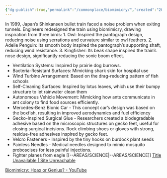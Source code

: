 ```yaml
---
{"dg-publish":true,"permalink":"/commonplace/biomimicry/","created":"2025-03-25T16:56:23.379+08:00"}
---
```


In 1989, Japan’s Shinkansen bullet train faced a noise problem when exiting tunnels. Engineers redesigned the train using biomimicry, drawing inspiration from three birds:
	1.	Owl: Inspired the pantograph design, reducing noise using serrations and curvature similar to owl feathers.
	2.	Adelie Penguin: Its smooth body inspired the pantograph’s supporting shaft, reducing wind resistance.
	3.	Kingfisher: Its beak shape inspired the train’s nose design, significantly reducing the sonic boom effect.

- Ventilation Systems: Inspired by prairie dog burrows.
- Bacteria-Resistant Surfaces: Mimicking shark skin for hospital use
- Wind Turbine Arrangement: Based on the drag-reducing pattern of fish schools
- Self-Cleaning Surfaces: Inspired by lotus leaves, which use their bumpy structure to let rainwater clean them
- Autonomous Vehicle Movement: Mimicking how ants communicate in ant colony to find food sources efficiently.
- Mercedes-Benz Bionic Car - This concept car’s design was based on the boxfish, resulting in improved aerodynamics and fuel efficiency
- Gecko-Inspired Surgical Glue - Researchers created a biodegradable adhesive based on the microscopic structures on gecko feet, useful for closing surgical incisions. Rock climbing shoes or gloves with strong, residue-free adhesives inspired by gecko feet.
- Velcro Fasteners - Inspired by the tiny hooks on burdock plant seeds
- Painless Needles - Medical needles designed to mimic mosquito proboscises for less painful injections.
- Fighter planes from eagle
[[--AREAS/SCIENCE\|--AREAS/SCIENCE]]
[Title Unavailable \| Site Unreachable](https://youtu.be/iMtXqTmfta0?si=6tZTkSOG_WusjSMr)

[Biomimicry: Hoax or Genius? - YouTube](https://youtu.be/_KowHG5Wbgk?si=r6gnUZRlsQmdxwRM)
